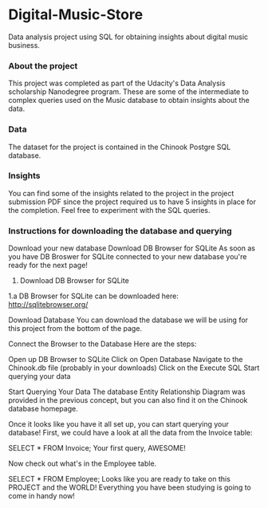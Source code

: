 # Digital-Music-Store
Data analysis project using SQL for obtaining insights about digital music business. 

### About the project
This project was completed as part of the Udacity's Data Analysis scholarship Nanodegree program. These are some of the intermediate to complex queries used on the Music database to obtain insights about the data. 

### Data
The dataset for the project is contained in the Chinook Postgre SQL database.

### Insights
You can find some of the insights related to the project in the project submission PDF since the project required us to have 5 insights in place for the completion. Feel free to experiment with the SQL queries.


### Instructions for downloading the database and querying

Download your new database
Download DB Browser for SQLite
As soon as you have DB Broswer for SQLite connected to your new database you're ready for the next page!

1.  Download DB Browser for SQLite

1.a  DB Browser for SQLite can be downloaded here: http://sqlitebrowser.org/


Download Database
You can download the database we will be using for this project from the bottom of the page.

Connect the Browser to the Database
Here are the steps:

Open up DB Browser to SQLite
Click on Open Database
Navigate to the Chinook.db file (probably in your downloads)
Click on the Execute SQL
Start querying your data

Start Querying Your Data
The database Entity Relationship Diagram was provided in the previous concept, but you can also find it on the Chinook database homepage.

Once it looks like you have it all set up, you can start querying your database! First, we could have a look at all the data from the Invoice table:

SELECT * FROM Invoice;
Your first query, AWESOME!

Now check out what's in the Employee table.

SELECT * FROM Employee;
Looks like you are ready to take on this PROJECT and the WORLD! Everything you have been studying is going to come in handy now!
